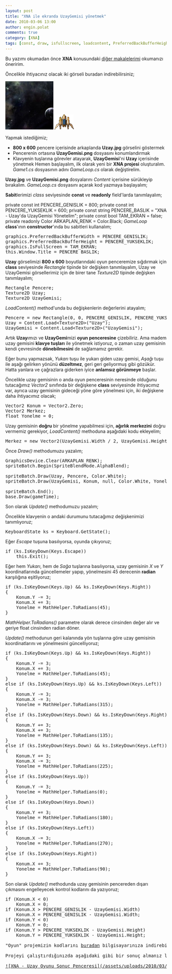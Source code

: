 ```yaml
---
layout: post
title: "XNA ile ekranda UzayGemisi yönetmek"
date: 2010-03-06 13:00
author: engin.polat
comments: true
category: [XNA]
tags: [const, draw, isfullscreen, loadcontent, PreferredBackBufferHeight, PreferredBackBufferWidth, readonly, rectangle, texture2d, update, Window.Title, XNA]
---
```

Bu yazımı okumadan önce **XNA** konusundaki <a title="enginpolat.com : XNA" href="http://www.enginpolat.com/kategori/xna/" target="_self">diğer makalelerimi</a> okumanızı öneririm.

Öncelikle ihtiyacınız olacak iki görseli buradan indirebilirsiniz;

<a href="/assets/uploads/2010/03/Uzay.jpg">![XNA - Oyun Programlama - Uzay Arkaplanı](/assets/uploads/2010/03/Uzay-150x150.jpg "Uzay")</a> <a href="/assets/uploads/2010/03/UzayGemisi.png">![XNA - Oyun Programlama - Uzay Gemisi](/assets/uploads/2010/03/UzayGemisi.png "UzayGemisi")</a>

Yapmak istediğimiz;


*   **800 x 600** pencere içerisinde arkaplanda **Uzay.jpg** görselini göstermek
*   Pencerenin ortasına **UzayGemisi.png** dosyasını konumlandırmak
*   Klavyenin tuşlarına görevler atayarak, **UzayGemisi**'ni **Uzay** içerisinde yönetmek
Hemen başlayalım, ilk olarak yeni bir **XNA projesi** oluşturalım. *Game1.cs* dosyasının adını *GameLoop.cs* olarak değiştirelim.

**Uzay.jpg** ve **UzayGemisi.png** dosyalarını *Content* içerisine sürükleyip bırakalım. *GameLoop.cs* dosyasını açarak kod yazmaya başlayalım;

**Sabit**lerimizi *class* seviyesinde **const** ve **readonly** field'larda tanımlayalım;


private const int PENCERE_GENISLIK = 800;
private const int PENCERE_YUKSEKLIK = 600;
private const string PENCERE_BASLIK = "XNA - Uzay'da UzayGemisi Yönetelim";
private const bool TAM_EKRAN = false;
private readonly Color ARKAPLAN_RENK = Color.Black;</pre>
*GameLoop* **class**'ının **constructor**'ında bu sabitleri kullanalım;
<pre class="brush:csharp">graphics.PreferredBackBufferWidth = PENCERE_GENISLIK;
graphics.PreferredBackBufferHeight = PENCERE_YUKSEKLIK;
graphics.IsFullScreen = TAM_EKRAN;
this.Window.Title = PENCERE_BASLIK;</pre>
**Uzay** görselimizi **800 x 600** boyutlarındaki oyun penceremize sığdırmak için **class** seviyesinde *Rectangle* tipinde bir değişken tanımlayalım, Uzay ve UzayGemisi görsellerimiz için de birer tane *Texture2D* tipinde değişken tanımlayalım;
<pre class="brush:csharp">Rectangle Pencere;
Texture2D Uzay;
Texture2D UzayGemisi;</pre>
*LoadContent()* method'unda bu değişkenlerin değerlerini atayalım;
<pre class="brush:csharp">Pencere = new Rectangle(0, 0, PENCERE_GENISLIK, PENCERE_YUKSEKLIK);
Uzay = Content.Load&lt;Texture2D&gt;("Uzay");
UzayGemisi = Content.Load&lt;Texture2D&gt;("UzayGemisi");</pre>
Artık **Uzay**ımızı ve **UzayGemi**mizi **oyun penceresine** çizebiliriz. Ama madem uzay gemisini **klavye tuşları** ile yönetmek istiyoruz, o zaman uzay gemisinin kendi çevresinde **dönebilmesini** de sağlamamız gerekir.

Eğer bunu yapmazsak, *Yukarı* tuşu ile yukarı giden uzay gemisi, *Aşağı* tuşu ile aşağı gelirken yönünü **düzeltmez**, geri geri geliyormuş gibi gözükür. Hatta yanlara ve çağrazlara giderken iyice **anlamsız görünmeye** başlar.

Öncelikle uzay gemisinin o anda oyun penceresinin neresinde olduğunu tutacağımız *Vector2* sınıfında bir değişkene **class** seviyesinde ihtiyacımız var, ayrıca uzay gemisinin gideceği yöne göre yönelmesi için, iki değişkene daha ihtiyacımız olacak;
<pre class="brush:csharp">Vector2 Konum = Vector2.Zero;
Vector2 Merkez;
float Yonelme = 0;</pre>
Uzay gemisinin **doğru** bir yönelme yapabilmesi için, **ağırlık merkezini** doğru vermemiz gerekiyor, *LoadContent()* methoduna aşağıdaki kodu ekleyelim;
<pre class="brush:csharp">Merkez = new Vector2(UzayGemisi.Width / 2, UzayGemisi.Height / 2);</pre>
Önce *Draw()* methodumuzu yazalım;
<pre class="brush:csharp">GraphicsDevice.Clear(ARKAPLAN_RENK);
spriteBatch.Begin(SpriteBlendMode.AlphaBlend);

spriteBatch.Draw(Uzay, Pencere, Color.White);
spriteBatch.Draw(UzayGemisi, Konum, null, Color.White, Yonelme, Merkez, 1, SpriteEffects.None, 0);

spriteBatch.End();
base.Draw(gameTime);</pre>
Son olarak *Update()* methodumuzu yazalım;

Öncelikle klavyenin o andaki durumunu tutacağımız değişkenimizi tanımlıyoruz;
<pre class="brush:csharp">KeyboardState ks = Keyboard.GetState();</pre>
Eğer *Escape* tuşuna basılıyorsa, oyunda çıkıyoruz;
<pre class="brush:csharp">if (ks.IsKeyDown(Keys.Escape))
    this.Exit();</pre>
Eğer hem *Yukarı*, hem de *Sağa* tuşlarına basılıyorsa, uzay gemisinin *X* ve *Y* koordinatlarında güncellemeler yapıp, yönelmesini 45 derecenin **radian** karşılığına eşitliyoruz;
<pre class="brush:csharp">if (ks.IsKeyDown(Keys.Up) &amp;&amp; ks.IsKeyDown(Keys.Right))
{
    Konum.Y -= 3;
    Konum.X += 3;
    Yonelme = MathHelper.ToRadians(45);
}</pre>
*MathHelper.ToRadians()* parametre olarak derece cinsinden değer alır ve geriye float cinsinden radian döner.

*Update()* methodunun geri kalanında yön tuşlarına göre uzay gemisinin koordinatlarını ve yönelmesini güncelliyoruz;
<pre class="brush:csharp">if (ks.IsKeyDown(Keys.Up) &amp;&amp; ks.IsKeyDown(Keys.Right))
{
    Konum.Y -= 3;
    Konum.X += 3;
    Yonelme = MathHelper.ToRadians(45);
}
else if (ks.IsKeyDown(Keys.Up) &amp;&amp; ks.IsKeyDown(Keys.Left))
{
    Konum.Y -= 3;
    Konum.X -= 3;
    Yonelme = MathHelper.ToRadians(315);
}
else if (ks.IsKeyDown(Keys.Down) &amp;&amp; ks.IsKeyDown(Keys.Right))
{
    Konum.Y += 3;
    Konum.X += 3;
    Yonelme = MathHelper.ToRadians(135);
}
else if (ks.IsKeyDown(Keys.Down) &amp;&amp; ks.IsKeyDown(Keys.Left))
{
    Konum.Y += 3;
    Konum.X -= 3;
    Yonelme = MathHelper.ToRadians(225);
}
else if (ks.IsKeyDown(Keys.Up))
{
    Konum.Y -= 3;
    Yonelme = MathHelper.ToRadians(0);
}
else if (ks.IsKeyDown(Keys.Down))
{
    Konum.Y += 3;
    Yonelme = MathHelper.ToRadians(180);
}
else if (ks.IsKeyDown(Keys.Left))
{
    Konum.X -= 3;
    Yonelme = MathHelper.ToRadians(270);
}
else if (ks.IsKeyDown(Keys.Right))
{
    Konum.X += 3;
    Yonelme = MathHelper.ToRadians(90);
}</pre>
Son olarak *Update()* methodunda uzay gemisinin pencereden dışarı çıkmasını engelleyecek kontrol kodlarını da yazıyoruz;
<pre class="brush:csharp">if (Konum.X &lt; 0)
    Konum.X = 0;
if (Konum.X &gt; PENCERE_GENISLIK - UzayGemisi.Width)
    Konum.X = PENCERE_GENISLIK - UzayGemisi.Width;
if (Konum.Y &lt; 0)
    Konum.Y = 0;
if (Konum.Y &gt; PENCERE_YUKSEKLIK - UzayGemisi.Height)
    Konum.Y = PENCERE_YUKSEKLIK - UzayGemisi.Height;

"Oyun" projemizin kodlarını <a title="enginpolat.com : XNA ile ekranda UzayGemisi yönetmek" href="/assets/uploads/2010/03/XNA_Ornek2.rar" target="_self">buradan</a> bilgisayarınıza indirebilirsiniz.

Projeyi çalıştırdığınızda aşağıdaki gibi bir sonuç almanız lazım;

<a href="/assets/uploads/2010/03/UzayOyunuPenceresi.jpg">![XNA - Uzay Oyunu Sonuç Penceresi](/assets/uploads/2010/03/UzayOyunuPenceresi.jpg "UzayOyunuPenceresi")</a>

